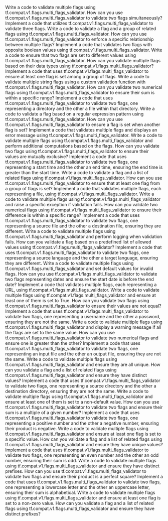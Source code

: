 Write a code to validate multiple flags using tf.compat.v1.flags.multi_flags_validator.
How can you use tf.compat.v1.flags.multi_flags_validator to validate two flags simultaneously?
Implement a code that utilizes tf.compat.v1.flags.multi_flags_validator to validate three flags.
Write a code to validate a flag and a group of related flags using tf.compat.v1.flags.multi_flags_validator.
How can you use tf.compat.v1.flags.multi_flags_validator to enforce a specific relationship between multiple flags?
Implement a code that validates two flags with opposite boolean values using tf.compat.v1.flags.multi_flags_validator.
Write a code to ensure that two flags are set to different values using tf.compat.v1.flags.multi_flags_validator.
How can you validate multiple flags based on their data types using tf.compat.v1.flags.multi_flags_validator?
Implement a code that uses tf.compat.v1.flags.multi_flags_validator to ensure at least one flag is set among a group of flags.
Write a code to validate multiple string flags using a custom validation function with tf.compat.v1.flags.multi_flags_validator.
How can you validate two numerical flags using tf.compat.v1.flags.multi_flags_validator to ensure their sum is within a specific range?
Implement a code that uses tf.compat.v1.flags.multi_flags_validator to validate two flags, one representing a directory and the other a file within that directory.
Write a code to validate a flag based on a regular expression pattern using tf.compat.v1.flags.multi_flags_validator.
How can you use tf.compat.v1.flags.multi_flags_validator to ensure a flag is set when another flag is set?
Implement a code that validates multiple flags and displays an error message using tf.compat.v1.flags.multi_flags_validator.
Write a code to validate multiple flags using tf.compat.v1.flags.multi_flags_validator and perform additional computations based on the flags.
How can you validate two flags using tf.compat.v1.flags.multi_flags_validator to ensure their values are mutually exclusive?
Implement a code that uses tf.compat.v1.flags.multi_flags_validator to validate two flags, one representing a start time and the other an end time, ensuring the end time is greater than the start time.
Write a code to validate a flag and a list of related flags using tf.compat.v1.flags.multi_flags_validator.
How can you use tf.compat.v1.flags.multi_flags_validator to ensure that at least one flag from a group of flags is set?
Implement a code that validates multiple flags, each representing a file, using tf.compat.v1.flags.multi_flags_validator.
Write a code to validate multiple flags using tf.compat.v1.flags.multi_flags_validator and raise a specific exception if validation fails.
How can you validate two numerical flags using tf.compat.v1.flags.multi_flags_validator to ensure their difference is within a specific range?
Implement a code that uses tf.compat.v1.flags.multi_flags_validator to validate two flags, one representing a source file and the other a destination file, ensuring they are different.
Write a code to validate multiple flags using tf.compat.v1.flags.multi_flags_validator and perform logging when validation fails.
How can you validate a flag based on a predefined list of allowed values using tf.compat.v1.flags.multi_flags_validator?
Implement a code that uses tf.compat.v1.flags.multi_flags_validator to validate two flags, one representing a source language and the other a target language, ensuring they are different.
Write a code to validate multiple flags using tf.compat.v1.flags.multi_flags_validator and set default values for invalid flags.
How can you use tf.compat.v1.flags.multi_flags_validator to validate two flags representing dates and ensure the start date is before the end date?
Implement a code that validates multiple flags, each representing a URL, using tf.compat.v1.flags.multi_flags_validator.
Write a code to validate multiple flags using tf.compat.v1.flags.multi_flags_validator and ensure at least one of them is set to True.
How can you validate two flags using tf.compat.v1.flags.multi_flags_validator to ensure their values are not equal?
Implement a code that uses tf.compat.v1.flags.multi_flags_validator to validate two flags, one representing a username and the other a password, ensuring they are not the same.
Write a code to validate multiple flags using tf.compat.v1.flags.multi_flags_validator and display a warning message if all the flags are set to the same value.
How can you use tf.compat.v1.flags.multi_flags_validator to validate two numerical flags and ensure one is greater than the other?
Implement a code that uses tf.compat.v1.flags.multi_flags_validator to validate two flags, one representing an input file and the other an output file, ensuring they are not the same.
Write a code to validate multiple flags using tf.compat.v1.flags.multi_flags_validator and ensure they are all unique.
How can you validate a flag and a list of related flags using tf.compat.v1.flags.multi_flags_validator and ensure they have distinct values?
Implement a code that uses tf.compat.v1.flags.multi_flags_validator to validate two flags, one representing a source directory and the other a destination directory, ensuring they are not the same.
Write a code to validate multiple flags using tf.compat.v1.flags.multi_flags_validator and ensure at least one of them is set to a non-default value.
How can you use tf.compat.v1.flags.multi_flags_validator to validate two flags and ensure their sum is a multiple of a given number?
Implement a code that uses tf.compat.v1.flags.multi_flags_validator to validate two flags, one representing a positive number and the other a negative number, ensuring their product is negative.
Write a code to validate multiple flags using tf.compat.v1.flags.multi_flags_validator and ensure at least one flag is set to a specific value.
How can you validate a flag and a list of related flags using tf.compat.v1.flags.multi_flags_validator and ensure they have unique values?
Implement a code that uses tf.compat.v1.flags.multi_flags_validator to validate two flags, one representing an even number and the other an odd number, ensuring their sum is odd.
Write a code to validate multiple flags using tf.compat.v1.flags.multi_flags_validator and ensure they have distinct prefixes.
How can you use tf.compat.v1.flags.multi_flags_validator to validate two flags and ensure their product is a perfect square?
Implement a code that uses tf.compat.v1.flags.multi_flags_validator to validate two flags, one representing a lowercase letter and the other an uppercase letter, ensuring their sum is alphabetical.
Write a code to validate multiple flags using tf.compat.v1.flags.multi_flags_validator and ensure at least one flag is set to a non-zero value.
How can you validate a flag and a list of related flags using tf.compat.v1.flags.multi_flags_validator and ensure they have distinct prefixes?